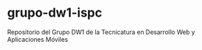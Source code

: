 # grupo-dw1-ispc
Repositorio del Grupo DW1 de la Tecnicatura en Desarrollo Web y Aplicaciones Móviles

